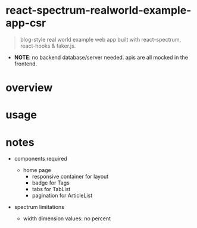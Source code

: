# react-spectrum-realworld-example-app-csr

> blog-style real world example web app built with react-spectrum, react-hooks & faker.js.

- **NOTE**: no backend database/server needed. apis are all mocked in the frontend.

# overview

# usage

# notes

- components required
  - home page
    - responsive container for layout
    - badge for Tags
    - tabs for TabList
    - pagination for ArticleList

- spectrum limitations
  - width dimension values: no percent
